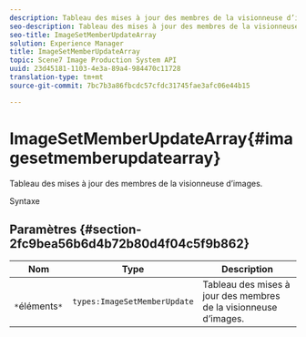 ```yaml
---
description: Tableau des mises à jour des membres de la visionneuse d’images.
seo-description: Tableau des mises à jour des membres de la visionneuse d’images.
seo-title: ImageSetMemberUpdateArray
solution: Experience Manager
title: ImageSetMemberUpdateArray
topic: Scene7 Image Production System API
uuid: 23d45181-1103-4e3a-89a4-984470c11728
translation-type: tm+mt
source-git-commit: 7bc7b3a86fbcdc57cfdc31745fae3afc06e44b15

---
```



# ImageSetMemberUpdateArray{#imagesetmemberupdatearray}

Tableau des mises à jour des membres de la visionneuse d’images.

Syntaxe

## Paramètres {#section-2fc9bea56b6d4b72b80d4f04c5f9b862}

| Nom | Type | Description |
|---|---|---|
| ` *`éléments`*` | `types:ImageSetMemberUpdate` | Tableau des mises à jour des membres de la visionneuse d’images. |

